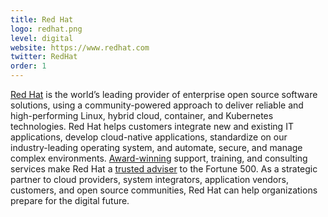 ```yaml
---
title: Red Hat
logo: redhat.png
level: digital
website: https://www.redhat.com
twitter: RedHat
order: 1
---
```


[Red Hat](https://www.redhat.com/) is the world’s leading provider of enterprise open source software solutions, using a community-powered approach to deliver reliable and high-performing Linux, hybrid cloud, container, and Kubernetes technologies. Red Hat helps customers integrate new and existing IT applications, develop cloud-native applications, standardize on our industry-leading operating system, and automate, secure, and manage complex environments. [Award-winning](https://access.redhat.com/recognition) support, training, and consulting services make Red Hat a [trusted adviser](https://www.redhat.com/en/about/trusted?sc_cid=70160000000e5syAAA) to the Fortune 500. As a strategic partner to cloud providers, system integrators, application vendors, customers, and open source communities, Red Hat can help organizations prepare for the digital future.
